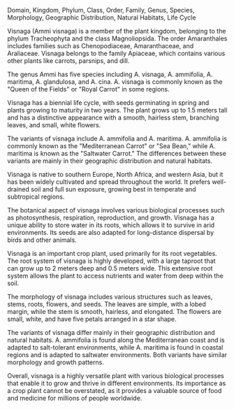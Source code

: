  Domain, Kingdom, Phylum, Class, Order, Family, Genus, Species, Morphology, Geographic Distribution, Natural Habitats, Life Cycle

Visnaga (Ammi visnaga) is a member of the plant kingdom, belonging to the phylum Tracheophyta and the class Magnoliopsida. The order Amaranthales includes families such as Chenopodiaceae, Amaranthaceae, and Araliaceae. Visnaga belongs to the family Apiaceae, which contains various other plants like carrots, parsnips, and dill.

The genus Ammi has five species including A. visnaga, A. ammifolia, A. maritima, A. glandulosa, and A. cina. A. visnaga is commonly known as the "Queen of the Fields" or "Royal Carrot" in some regions.

Visnaga has a biennial life cycle, with seeds germinating in spring and plants growing to maturity in two years. The plant grows up to 1.5 meters tall and has a distinctive appearance with a smooth, hairless stem, branching leaves, and small, white flowers.

The variants of visnaga include A. ammifolia and A. maritima. A. ammifolia is commonly known as the "Mediterranean Carrot" or "Sea Bean," while A. maritima is known as the "Saltwater Carrot." The differences between these variants are mainly in their geographic distribution and natural habitats.

Visnaga is native to southern Europe, North Africa, and western Asia, but it has been widely cultivated and spread throughout the world. It prefers well-drained soil and full sun exposure, growing best in temperate and subtropical regions.

The botanical aspect of visnaga involves various biological processes such as photosynthesis, respiration, reproduction, and growth. Visnaga has a unique ability to store water in its roots, which allows it to survive in arid environments. Its seeds are also adapted for long-distance dispersal by birds and other animals.

Visnaga is an important crop plant, used primarily for its root vegetables. The root system of visnaga is highly developed, with a large taproot that can grow up to 2 meters deep and 0.5 meters wide. This extensive root system allows the plant to access nutrients and water from deep within the soil.

The morphology of visnaga includes various structures such as leaves, stems, roots, flowers, and seeds. The leaves are simple, with a lobed margin, while the stem is smooth, hairless, and elongated. The flowers are small, white, and have five petals arranged in a star shape.

The variants of visnaga differ mainly in their geographic distribution and natural habitats. A. ammifolia is found along the Mediterranean coast and is adapted to salt-tolerant environments, while A. maritima is found in coastal regions and is adapted to saltwater environments. Both variants have similar morphology and growth patterns.

Overall, visnaga is a highly versatile plant with various biological processes that enable it to grow and thrive in different environments. Its importance as a crop plant cannot be overstated, as it provides a valuable source of food and medicine for millions of people worldwide.